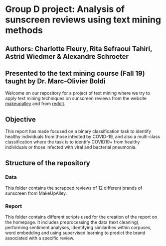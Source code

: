 
# Group D project: Analysis of sunscreen reviews using text mining methods
## Authors: Charlotte Fleury, Rita Sefraoui Tahiri, Astrid Wiedmer & Alexandre Schroeter
## Presented to the text mining course (Fall 19) taught by Dr. Marc-Olivier Boldi
Welcome on our repository for a project of text mining where we try to apply text mining techniques on sunscreen reviews from the website [makeupalley](https://www.makeupalley.com/) and from [reddit](https://www.reddit.com/).

## Objective
This report has made focused on a binary classification task to identify healthy individuals from those infected by COVID-19, and also a multi-class classification where the task is to identify COVID19+ from healthy individuals or those infected with viral and bacterial pneumonia.

## Structure of the repository
### Data
This folder contains the scrapped reviews of 12 different brands of sunscreen from MakeUpAlley. 

### Report
This folder contains different scripts used for the creation of the report on the homepage. It includes preprocessing the data (text cleaning), performing sentiment analyses, identifying similarities within corpuses, word embedding and using supervised learning to predict the brand associated with a specific review.
